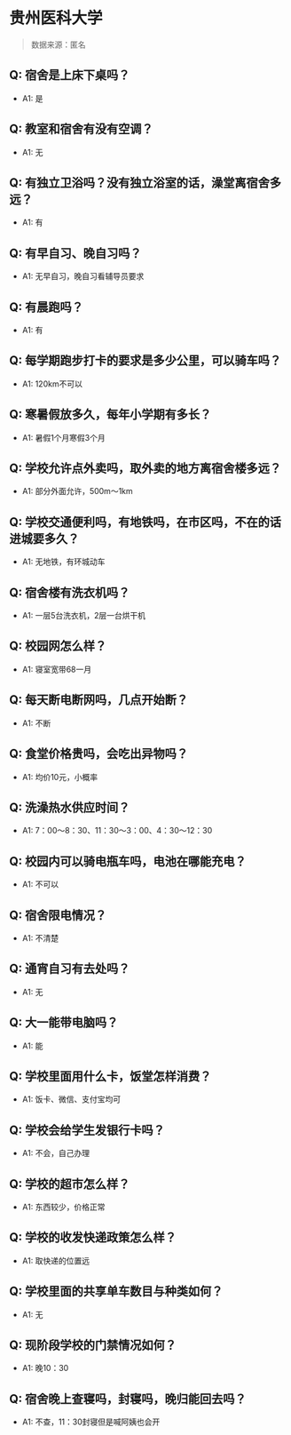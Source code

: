 # 贵州医科大学

> 数据来源：匿名

## Q: 宿舍是上床下桌吗？

- A1: 是

## Q: 教室和宿舍有没有空调？

- A1: 无

## Q: 有独立卫浴吗？没有独立浴室的话，澡堂离宿舍多远？

- A1: 有

## Q: 有早自习、晚自习吗？

- A1: 无早自习，晚自习看辅导员要求

## Q: 有晨跑吗？

- A1: 有

## Q: 每学期跑步打卡的要求是多少公里，可以骑车吗？

- A1: 120km不可以

## Q: 寒暑假放多久，每年小学期有多长？

- A1: 暑假1个月寒假3个月

## Q: 学校允许点外卖吗，取外卖的地方离宿舍楼多远？

- A1: 部分外面允许，500m～1km

## Q: 学校交通便利吗，有地铁吗，在市区吗，不在的话进城要多久？

- A1: 无地铁，有环城动车

## Q: 宿舍楼有洗衣机吗？

- A1: 一层5台洗衣机，2层一台烘干机

## Q: 校园网怎么样？

- A1: 寝室宽带68一月

## Q: 每天断电断网吗，几点开始断？

- A1: 不断

## Q: 食堂价格贵吗，会吃出异物吗？

- A1: 均价10元，小概率

## Q: 洗澡热水供应时间？

- A1: 7：00～8：30、11：30～3：00、4：30～12：30

## Q: 校园内可以骑电瓶车吗，电池在哪能充电？

- A1: 不可以

## Q: 宿舍限电情况？

- A1: 不清楚

## Q: 通宵自习有去处吗？

- A1: 无

## Q: 大一能带电脑吗？

- A1: 能

## Q: 学校里面用什么卡，饭堂怎样消费？

- A1: 饭卡、微信、支付宝均可

## Q: 学校会给学生发银行卡吗？

- A1: 不会，自己办理

## Q: 学校的超市怎么样？

- A1: 东西较少，价格正常

## Q: 学校的收发快递政策怎么样？

- A1: 取快递的位置远

## Q: 学校里面的共享单车数目与种类如何？

- A1: 无

## Q: 现阶段学校的门禁情况如何？

- A1: 晚10：30

## Q: 宿舍晚上查寝吗，封寝吗，晚归能回去吗？

- A1: 不查，11：30封寝但是喊阿姨也会开

